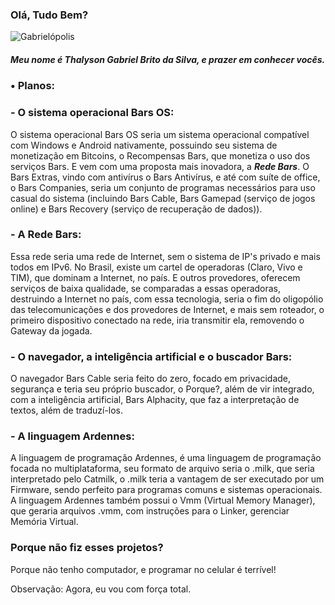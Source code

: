 ### Olá, Tudo Bem?
![Gabrielópolis](https://github.com/thalysongabrielbrito/thalysongabrielbrito/assets/134175561/249fdfc5-6d5a-461f-a31b-9b6fcb1ae42f)
##### Meu nome é Thalyson Gabriel Brito da Silva, e prazer em conhecer vocês.

### • Planos:
### - O sistema operacional Bars OS:
O sistema operacional Bars OS seria um sistema operacional compatível com Windows e Android nativamente, possuindo seu sistema de monetização em Bitcoins, o Recompensas Bars, que monetiza o uso dos serviços Bars. E vem com uma proposta mais inovadora, a <i><b>Rede Bars</b></i>. 
O Bars Extras, vindo com antivírus o Bars Antivírus, e até com suíte de office, o Bars Companies, seria um conjunto de programas necessários para uso casual do sistema (incluindo Bars Cable, Bars Gamepad (serviço de jogos online) e Bars Recovery (serviço de recuperação de dados)).

### - A Rede Bars:
Essa rede seria uma rede de Internet, sem o sistema de IP's privado e mais todos em IPv6. No Brasil, existe um cartel de operadoras (Claro, Vivo e TIM), que dominam a Internet, no país. E outros provedores, oferecem serviços de baixa qualidade, se comparadas a essas operadoras, destruindo a Internet no país, com essa tecnologia, seria o fim do oligopólio das telecomunicações e dos provedores de Internet, e mais sem roteador, o primeiro dispositivo conectado na rede, iria transmitir ela, removendo o Gateway da jogada.

### - O navegador, a inteligência artificial e o buscador Bars:
O navegador Bars Cable seria feito do zero, focado em privacidade, segurança e teria seu próprio buscador, o Porque?, além de vir integrado, com a inteligência artificial, Bars Alphacity, que faz a interpretação de textos, além de traduzí-los.

### - A linguagem Ardennes:
A linguagem de programação Ardennes, é uma linguagem de programação focada no multiplataforma, seu formato de arquivo seria o .milk, que seria interpretado pelo Catmilk, o .milk teria a vantagem de ser executado por um Firmware, sendo perfeito para programas comuns e sistemas operacionais. A linguagem Ardennes também possui o Vmm (Virtual Memory Manager), que geraria arquivos .vmm, com instruções para o Linker, gerenciar Memória Virtual.

### Porque não fiz esses projetos?
Porque não tenho computador, e programar no celular é terrível!

Observação: Agora, eu vou com força total.
